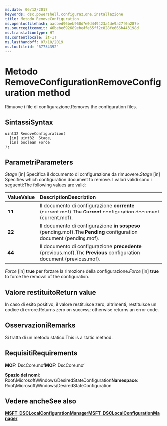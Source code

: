 ```yaml
---
ms.date: 06/12/2017
keywords: dsc,powershell,configurazione,installazione
title: Metodo RemoveConfiguration
ms.openlocfilehash: aacbed96beb960d7e0d449423a4de9a27f0a287e
ms.sourcegitcommit: 46bebe692689ebedfe65ff2c828fe666b443198d
ms.translationtype: HT
ms.contentlocale: it-IT
ms.lasthandoff: 07/10/2019
ms.locfileid: "67734392"
---
```

# <a name="removeconfiguration-method"></a><span data-ttu-id="3da82-103">Metodo RemoveConfiguration</span><span class="sxs-lookup"><span data-stu-id="3da82-103">RemoveConfiguration method</span></span>

<span data-ttu-id="3da82-104">Rimuove i file di configurazione.</span><span class="sxs-lookup"><span data-stu-id="3da82-104">Removes the configuration files.</span></span>

## <a name="syntax"></a><span data-ttu-id="3da82-105">Sintassi</span><span class="sxs-lookup"><span data-stu-id="3da82-105">Syntax</span></span>

```mof
uint32 RemoveConfiguration(
  [in] uint32  Stage,
  [in] boolean Force
);
```

## <a name="parameters"></a><span data-ttu-id="3da82-106">Parametri</span><span class="sxs-lookup"><span data-stu-id="3da82-106">Parameters</span></span>

<span data-ttu-id="3da82-107">*Stage* \[in\] Specifica il documento di configurazione da rimuovere.</span><span class="sxs-lookup"><span data-stu-id="3da82-107">*Stage* \[in\] Specifies which configuration document to remove.</span></span> <span data-ttu-id="3da82-108">I valori validi sono i seguenti:</span><span class="sxs-lookup"><span data-stu-id="3da82-108">The following values are valid:</span></span>

|<span data-ttu-id="3da82-109">Value</span><span class="sxs-lookup"><span data-stu-id="3da82-109">Value</span></span> |<span data-ttu-id="3da82-110">Description</span><span class="sxs-lookup"><span data-stu-id="3da82-110">Description</span></span> |
|:--- |:---|
|<span data-ttu-id="3da82-111">**1**</span><span class="sxs-lookup"><span data-stu-id="3da82-111">**1**</span></span> | <span data-ttu-id="3da82-112">Il documento di configurazione **corrente** (current.mof).</span><span class="sxs-lookup"><span data-stu-id="3da82-112">The **Current** configuration document (current.mof).</span></span> |
|<span data-ttu-id="3da82-113">**2**</span><span class="sxs-lookup"><span data-stu-id="3da82-113">**2**</span></span> | <span data-ttu-id="3da82-114">Il documento di configurazione **in sospeso** (pending.mof).</span><span class="sxs-lookup"><span data-stu-id="3da82-114">The **Pending** configuration document (pending.mof).</span></span>  |
|<span data-ttu-id="3da82-115">**4**</span><span class="sxs-lookup"><span data-stu-id="3da82-115">**4**</span></span> | <span data-ttu-id="3da82-116">Il documento di configurazione **precedente** (previous.mof).</span><span class="sxs-lookup"><span data-stu-id="3da82-116">The **Previous** configuration document (previous.mof).</span></span> |

<span data-ttu-id="3da82-117">*Force* \[in\] **true** per forzare la rimozione della configurazione.</span><span class="sxs-lookup"><span data-stu-id="3da82-117">*Force* \[in\] **true** to force the removal of the configuration.</span></span>

## <a name="return-value"></a><span data-ttu-id="3da82-118">Valore restituito</span><span class="sxs-lookup"><span data-stu-id="3da82-118">Return value</span></span>

<span data-ttu-id="3da82-119">In caso di esito positivo, il valore restituisce zero, altrimenti, restituisce un codice di errore.</span><span class="sxs-lookup"><span data-stu-id="3da82-119">Returns zero on success; otherwise returns an error code.</span></span>

## <a name="remarks"></a><span data-ttu-id="3da82-120">Osservazioni</span><span class="sxs-lookup"><span data-stu-id="3da82-120">Remarks</span></span>

<span data-ttu-id="3da82-121">Si tratta di un metodo statico.</span><span class="sxs-lookup"><span data-stu-id="3da82-121">This is a static method.</span></span>

## <a name="requirements"></a><span data-ttu-id="3da82-122">Requisiti</span><span class="sxs-lookup"><span data-stu-id="3da82-122">Requirements</span></span>

<span data-ttu-id="3da82-123">**MOF:** DscCore.mof</span><span class="sxs-lookup"><span data-stu-id="3da82-123">**MOF:** DscCore.mof</span></span>

<span data-ttu-id="3da82-124">**Spazio dei nomi**: Root\Microsoft\Windows\DesiredStateConfiguration</span><span class="sxs-lookup"><span data-stu-id="3da82-124">**Namespace**: Root\Microsoft\Windows\DesiredStateConfiguration</span></span>

## <a name="see-also"></a><span data-ttu-id="3da82-125">Vedere anche</span><span class="sxs-lookup"><span data-stu-id="3da82-125">See also</span></span>

[<span data-ttu-id="3da82-126">**MSFT_DSCLocalConfigurationManager**</span><span class="sxs-lookup"><span data-stu-id="3da82-126">**MSFT_DSCLocalConfigurationManager**</span></span>](msft-dsclocalconfigurationmanager.md)
